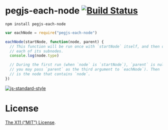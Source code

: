 pegjs-each-node [![Build Status](https://travis-ci.org/lydell/pegjs-each-node.png?branch=master)](https://travis-ci.org/lydell/pegjs-each-node)
===============

`npm install pegjs-each-node`

```js
var eachNode = require("pegjs-each-node")

eachNode(startNode, function(node, parent) {
  // This function will be run once with `startNode` itself, and then once for
  // each of its subnodes.
  console.log(node.type)

  // During the first run (when `node` is `startNode`), `parent` is null. (Or
  // you may pass `parent` as the third argument to `eachNode`). Then `parent`
  // is the node that contains `node`.
})
```

[![js-standard-style](https://cdn.rawgit.com/feross/standard/master/badge.svg)](https://github.com/feross/standard)

License
=======

[The X11 (“MIT”) License](LICENSE).
